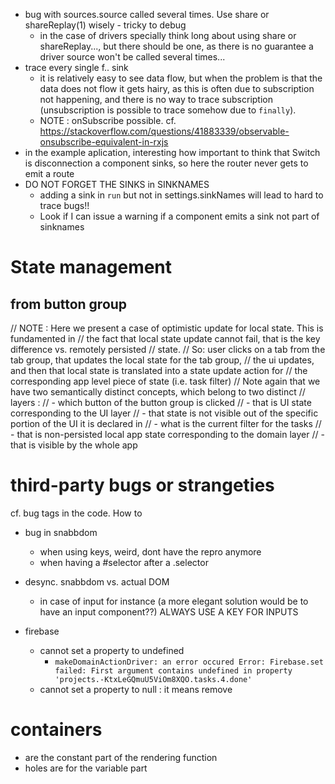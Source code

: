 - bug with sources.source called several times. Use share or shareReplay(1) wisely - tricky to debug
  - in the case of drivers specially think long about using share or shareReplay..., but there should be one, as there is no guarantee a driver source won't be called several times...
- trace every single f.. sink
  - it is relatively easy to see data flow, but when the problem is that the data does not flow it gets hairy, as this is often due to subscription not happening, and there is no way to trace subscription (unsubscription is possible to trace somehow due to `finally`).
  - NOTE : onSubscribe possible. cf. https://stackoverflow.com/questions/41883339/observable-onsubscribe-equivalent-in-rxjs
- in the example aplication, interesting how important to think that Switch is disconnection a component sinks, so here the router never gets to emit a route
- DO NOT FORGET THE SINKS in SINKNAMES
  - adding a sink in `run` but not in settings.sinkNames will lead to hard to trace bugs!!
  - Look if I can issue a warning if a component emits a sink not part of sinknames

# State management
## from button group
// NOTE : Here we present a case of optimistic update for local state. This is fundamented in
// the fact that local state update cannot fail, that is the key difference vs. remotely persisted
// state.
// So: user clicks on a tab from the tab group, that updates the local state for the tab group,
// the ui updates, and then that local state is translated into a state update action for
// the corresponding app level piece of state (i.e. task filter)
// Note again that we have two semantically distinct concepts, which belong to two distinct
// layers :
// - which button of the button group is clicked
//   - that is UI state corresponding to the UI layer
//    - that state is not visible out of the specific portion of the UI it is declared in
// - what is the current filter for the tasks
//   - that is non-persisted local app state corresponding to the domain layer
//   - that is visible by the whole app

# third-party bugs or strangeties
cf. bug tags in the code. How to 

- bug in snabbdom
  - when using keys, weird, dont have the repro anymore
  - when having a #selector after a .selector
- desync. snabbdom vs. actual DOM
  - in case of input for instance (a more elegant solution would be to have an input component??) ALWAYS USE A KEY FOR INPUTS

- firebase
  - cannot set a property to undefined
    - `makeDomainActionDriver: an error occured Error: Firebase.set failed: First argument contains undefined in property 'projects.-KtxLeGQmuU5ViOm8XQO.tasks.4.done'  `
  - cannot set a property to null : it means remove

# containers
- are the constant part of the rendering function
- holes are for the variable part
